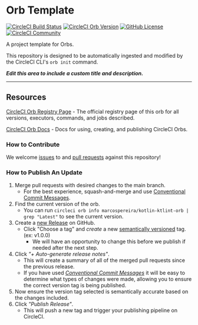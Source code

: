 # Orb Template


[![CircleCI Build Status](https://circleci.com/gh/marcospereira/kotlin-ktlint-orb.svg?style=shield "CircleCI Build Status")](https://circleci.com/gh/marcospereira/kotlin-ktlint-orb) [![CircleCI Orb Version](https://badges.circleci.com/orbs/marcospereira/kotlin-ktlint-orb.svg)](https://circleci.com/developer/orbs/orb/marcospereira/kotlin-ktlint-orb) [![GitHub License](https://img.shields.io/badge/license-MIT-lightgrey.svg)](https://raw.githubusercontent.com/marcospereira/kotlin-ktlint-orb/master/LICENSE) [![CircleCI Community](https://img.shields.io/badge/community-CircleCI%20Discuss-343434.svg)](https://discuss.circleci.com/c/ecosystem/orbs)



A project template for Orbs.

This repository is designed to be automatically ingested and modified by the CircleCI CLI's `orb init` command.

_**Edit this area to include a custom title and description.**_

---

## Resources

[CircleCI Orb Registry Page](https://circleci.com/developer/orbs/orb/marcospereira/kotlin-ktlint-orb) - The official registry page of this orb for all versions, executors, commands, and jobs described.

[CircleCI Orb Docs](https://circleci.com/docs/orb-intro/#section=configuration) - Docs for using, creating, and publishing CircleCI Orbs.

### How to Contribute

We welcome [issues](https://github.com/marcospereira/kotlin-ktlint-orb/issues) to and [pull requests](https://github.com/marcospereira/kotlin-ktlint-orb/pulls) against this repository!

### How to Publish An Update
1. Merge pull requests with desired changes to the main branch.
    - For the best experience, squash-and-merge and use [Conventional Commit Messages](https://conventionalcommits.org/).
2. Find the current version of the orb.
    - You can run `circleci orb info marcospereira/kotlin-ktlint-orb | grep "Latest"` to see the current version.
3. Create a [new Release](https://github.com/marcospereira/kotlin-ktlint-orb/releases/new) on GitHub.
    - Click "Choose a tag" and _create_ a new [semantically versioned](http://semver.org/) tag. (ex: v1.0.0)
      - We will have an opportunity to change this before we publish if needed after the next step.
4.  Click _"+ Auto-generate release notes"_.
    - This will create a summary of all of the merged pull requests since the previous release.
    - If you have used _[Conventional Commit Messages](https://conventionalcommits.org/)_ it will be easy to determine what types of changes were made, allowing you to ensure the correct version tag is being published.
5. Now ensure the version tag selected is semantically accurate based on the changes included.
6. Click _"Publish Release"_.
    - This will push a new tag and trigger your publishing pipeline on CircleCI.